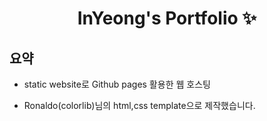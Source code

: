 
<p align="center">
  <h1 align="center">InYeong's Portfolio ✨</h1>


## 요약
- static website로 Github pages 활용한 웹 호스팅 

- Ronaldo(colorlib)님의 html,css template으로 제작했습니다.

